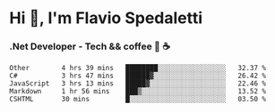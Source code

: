 # Hi 👋, I'm Flavio Spedaletti
### .Net Developer - Tech && coffee 🤖 ☕

<!--START_SECTION:waka-->
```text
Other        4 hrs 39 mins   ████████░░░░░░░░░░░░░░░░░   32.37 % 
C#           3 hrs 47 mins   ██████▓░░░░░░░░░░░░░░░░░░   26.42 % 
JavaScript   3 hrs 13 mins   █████▓░░░░░░░░░░░░░░░░░░░   22.46 % 
Markdown     1 hr 56 mins    ███▒░░░░░░░░░░░░░░░░░░░░░   13.52 % 
CSHTML       30 mins         █░░░░░░░░░░░░░░░░░░░░░░░░   03.50 % 
```
<!--END_SECTION:waka-->

<!--
[![Top Langs](https://github-readme-stats.vercel.app/api/top-langs/?username=flaviospedaletti&layout=compact&theme=radical)](https://github.com/anuraghazra/github-readme-stats)
-->

<!--
**FlavioSpedaletti/FlavioSpedaletti** is a ✨ _special_ ✨ repository because its `README.md` (this file) appears on your GitHub profile.

Here are some ideas to get you started:

- 🔭 I’m currently working on ...
- 🌱 I’m currently learning ...
- 👯 I’m looking to collaborate on ...
- 🤔 I’m looking for help with ...
- 💬 Ask me about ...
- 📫 How to reach me: ...
- 😄 Pronouns: ...
- ⚡ Fun fact: ...
-->
